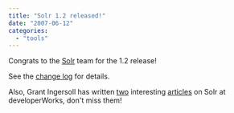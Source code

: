 ```yaml
---
title: "Solr 1.2 released!"
date: "2007-06-12"
categories: 
  - "tools"
---
```


Congrats to the [Solr](http://lucene.apache.org/solr) team for the 1.2 release!

See the [change log](http://svn.apache.org/repos/asf/lucene/solr/tags/release-1.2.0/CHANGES.txt) for details.

Also, Grant Ingersoll has written [two](http://www.ibm.com/developerworks/java/library/j-solr1/) interesting [articles](http://www.ibm.com/developerworks/web/library/j-solr2/) on Solr at developerWorks, don't miss them!
